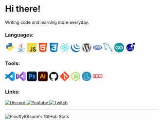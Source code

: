 # Hi there!

Writing code and learning more everyday.

### Languages:

<p>
    <img alt="python" width="32em" height="32em" src="/assets/python.svg">
    <img alt="java" width="32em" height="32em" src="/assets/java.svg">
    <img alt="javascript" width="32em" height="32em" src="/assets/javascript.svg">
    <img alt="html" width="32em" height="32em" src="/assets/html5.svg">
    <img alt="css" width="32em" height="32em" src="/assets/css3.svg">
    <img alt="react" width="32em" height="32em" src="/assets/react.svg">
    <img alt="jquery" width="32em" height="32em" src="/assets/jquery.svg">
    <img alt="wordpress" width="32em" height="32em" src="/assets/wordpress.svg">
    <img alt="php" width="32em" height="32em" src="/assets/php.svg">
    <img alt="mysql" width="32em" height="32em" src="/assets/mysql.svg">
    <img alt="arduino" width="32em" height="32em" src="/assets/arduino.svg">
    <img alt="lua" width="32em" height="32em" src="/assets/lua.svg">
</p>

### Tools:

<p>
    <img alt="vscode" width="32em" height="32em" src="/assets/vscode.svg">
    <img alt="visualstudio" width="32em" height="32em" src="/assets/visualstudio.svg">
    <img alt="photoshop" width="32em" height="32em" src="/assets/photoshop.svg">
    <img alt="illustrator" width="32em" height="32em" src="/assets/illustrator.svg">
    <img alt="github" width="32em" height="32em" src="/assets/github.svg">
    <img alt="git" width="32em" height="32em" src="/assets/git.svg">
    <img alt="nodejs" width="32em" height="32em" src="/assets/nodejs.svg">
    <img alt="yarn" width="32em" height="32em" src="/assets/yarn.svg">
    <img alt="npm" width="32em" height="32em" src="/assets/npm.svg">
</p>

### Links:
<p>
    <a href="https://discord.com/channels/@me/226748972193153024">
            <img alt="Discord" src="https://img.shields.io/static/v1?style=for-the-badge&logo=discord&logoColor=white&color=%237289DA&label=&message=wafflecat"/>
    </a>
        <a href="https://www.youtube.com/channel/UCOHkDQr6nzGeU84YY7ndiRw">
            <img alt="Youtube" src="https://img.shields.io/static/v1?style=for-the-badge&logo=youtube&logoColor=white&color=%23FF0000&label=&message=WaffleCat"/>
    </a>
        <a href="https://www.twitch.tv/wafflecat_">
            <img alt="Twitch" src="https://img.shields.io/static/v1?style=for-the-badge&logo=twitch&logoColor=white&color=%239146FF&label=&message=WaffleCat_"/>
    </a>
</p>

<hr style="height:1px; border:none; color:#ccc; background-color:#ccc;">

<p>
    <img alt="FlooffyKitsune's GitHub Stats" height="160em"  src="https://github-readme-stats.vercel.app/api?username=FlooffyKitsune&theme=tokyonight&show_icons=true">
</p>
